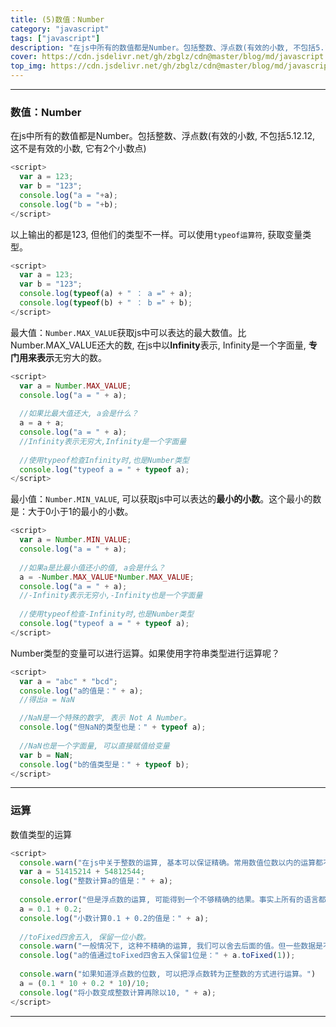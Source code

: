 ```yaml
---
title: (5)数值：Number
category: "javascript"
tags: ["javascript"]
description: "在js中所有的数值都是Number。包括整数、浮点数(有效的小数, 不包括5.12.12, 这不是有效的小数, 它有2个小数点)"
cover: https://cdn.jsdelivr.net/gh/zbglz/cdn@master/blog/md/javascript.svg
top_img: https://cdn.jsdelivr.net/gh/zbglz/cdn@master/blog/md/javascript.svg
---
```


***

### 数值：Number

在js中所有的数值都是Number。包括整数、浮点数(有效的小数, 不包括5.12.12, 这不是有效的小数, 它有2个小数点)


```js js
<script>
  var a = 123;
  var b = "123";
  console.log("a = "+a);
  console.log("b = "+b);
</script>
```

以上输出的都是123, 但他们的类型不一样。可以使用`typeof运算符`, 获取变量类型。


```js js
<script>
  var a = 123;
  var b = "123";
  console.log(typeof(a) + " ： a =" + a); 
  console.log(typeof(b) + " ： b =" + b); 
</script>
```


最大值：`Number.MAX_VALUE`获取js中可以表达的最大数值。比Number.MAX_VALUE还大的数, 在js中以**Infinity**表示, Infinity是一个字面量, **专门用来表示**无穷大的数。


```js js
<script>
  var a = Number.MAX_VALUE;
  console.log("a = " + a);
  
  //如果比最大值还大, a会是什么？
  a = a + a;
  console.log("a = " + a);
  //Infinity表示无穷大,Infinity是一个字面量
  
  //使用typeof检查Infinity时,也是Number类型
  console.log("typeof a = " + typeof a);
</script>
```


最小值：`Number.MIN_VALUE`, 可以获取js中可以表达的**最小的小数**。这个最小的数是：大于0小于1的最小的小数。


```js js
<script>
  var a = Number.MIN_VALUE;
  console.log("a = " + a);
  
  //如果a是比最小值还小的值, a会是什么？
  a = -Number.MAX_VALUE*Number.MAX_VALUE;
  console.log("a = " + a);
  //-Infinity表示无穷小,-Infinity也是一个字面量
  
  //使用typeof检查-Infinity时,也是Number类型
  console.log("typeof a = " + typeof a);
</script>
```


Number类型的变量可以进行运算。如果使用字符串类型进行运算呢？


```js js
<script>
  var a = "abc" * "bcd";
  console.log("a的值是：" + a); 
  //得出a = NaN

  //NaN是一个特殊的数字, 表示 Not A Number。
  console.log("但NaN的类型也是：" + typeof a);
  
  //NaN也是一个字面量, 可以直接赋值给变量
  var b = NaN;
  console.log("b的值类型是：" + typeof b);
</script>
```


***

### 运算

数值类型的运算


```js js
<script>
  console.warn("在js中关于整数的运算, 基本可以保证精确。常用数值位数以内的运算都不会有什么问题。")
  var a = 51415214 + 54812544;
  console.log("整数计算a的值是：" + a);
  
  console.error("但是浮点数的运算, 可能得到一个不够精确的结果。事实上所有的语言都有这个问题。例：在十进制的数值中, 如 1/3 , 是无法精确表达的。js中的表达式, 转到二进制中进行运算时, 二进制中, 无法精确表达 1/10。所以浮点数在二进制中运算, 都是不精确的。")
  a = 0.1 + 0.2;
  console.log("小数计算0.1 + 0.2的值是：" + a);
  
  //toFixed四舍五入, 保留一位小数。
  console.warn("一般情况下, 这种不精确的运算, 我们可以舍去后面的值。但一些数据是不能舍去的, 比如涉及到钱, 或者对精确度要求很高的数据。这种结果一般通过服务器运算返回。")
  console.log("a的值通过toFixed四舍五入保留1位是：" + a.toFixed(1));
  
  console.warn("如果知道浮点数的位数, 可以把浮点数转为正整数的方式进行运算。")
  a = (0.1 * 10 + 0.2 * 10)/10;
  console.log("将小数变成整数计算再除以10, " + a);
</script>
```


***